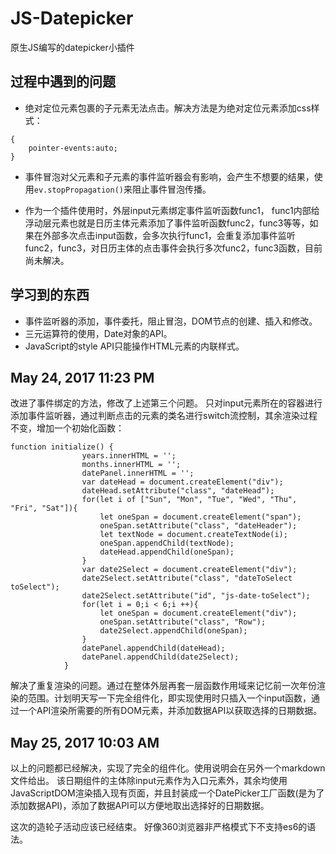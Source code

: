 # JS-Datepicker
原生JS编写的datepicker小插件

## 过程中遇到的问题
- 绝对定位元素包裹的子元素无法点击。解决方法是为绝对定位元素添加css样式：
```
{
	pointer-events:auto;
}
```


- 事件冒泡对父元素和子元素的事件监听器会有影响，会产生不想要的结果，使用``ev.stopPropagation()``来阻止事件冒泡传播。

- 作为一个插件使用时，外层input元素绑定事件监听函数func1， func1内部给浮动层元素也就是日历主体元素添加了事件监听函数func2，func3等等，如果在外部多次点击input函数，会多次执行func1，会重复添加事件监听func2，func3，对日历主体的点击事件会执行多次func2，func3函数，目前尚未解决。

## 学习到的东西
- 事件监听器的添加，事件委托，阻止冒泡，DOM节点的创建、插入和修改。
- 三元运算符的使用，Date对象的API。
- JavaScript的style API只能操作HTML元素的内联样式。

## May 24, 2017 11:23 PM
改进了事件绑定的方法，修改了上述第三个问题。
只对input元素所在的容器进行添加事件监听器，通过判断点击的元素的类名进行switch流控制，其余渲染过程不变，增加一个初始化函数：
```
function initialize() {
				years.innerHTML = '';
				months.innerHTML = '';
				datePanel.innerHTML = '';
				var dateHead = document.createElement("div");
				dateHead.setAttribute("class", "dateHead");
				for(let i of ["Sun", "Mon", "Tue", "Wed", "Thu", "Fri", "Sat"]){
					let oneSpan = document.createElement("span");
					oneSpan.setAttribute("class", "dateHeader");
					let textNode = document.createTextNode(i);
					oneSpan.appendChild(textNode);
					dateHead.appendChild(oneSpan);
				}
				var date2Select = document.createElement("div");
				date2Select.setAttribute("class", "dateToSelect toSelect");
				date2Select.setAttribute("id", "js-date-toSelect");
				for(let i = 0;i < 6;i ++){
					let oneSpan = document.createElement("div");
					oneSpan.setAttribute("class", "Row");
					date2Select.appendChild(oneSpan);
				}
				datePanel.appendChild(dateHead);
				datePanel.appendChild(date2Select);
			}
```
解决了重复渲染的问题。通过在整体外层再套一层函数作用域来记忆前一次年份渲染的范围。计划明天写一下完全组件化，即实现使用时只插入一个input函数，通过一个API渲染所需要的所有DOM元素，并添加数据API以获取选择的日期数据。

## May 25, 2017 10:03 AM
以上的问题都已经解决，实现了完全的组件化。使用说明会在另外一个markdown文件给出。
该日期组件的主体除input元素作为入口元素外，其余均使用JavaScriptDOM渲染插入现有页面，并且封装成一个DatePicker工厂函数(是为了添加数据API)，添加了数据API可以方便地取出选择好的日期数据。

这次的造轮子活动应该已经结束。
好像360浏览器非严格模式下不支持es6的语法。
